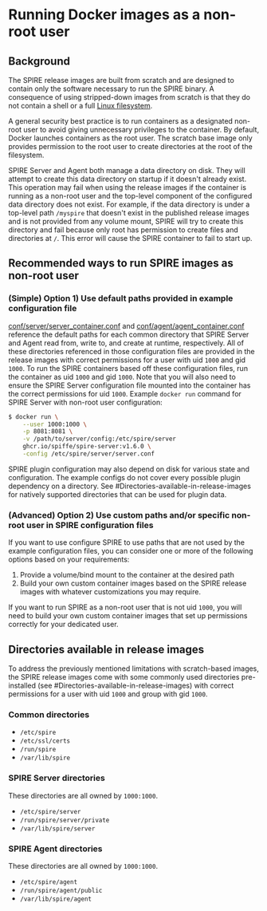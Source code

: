 # Running Docker images as a non-root user

## Background

The SPIRE release images are built from scratch and are designed to contain only the software necessary to run the SPIRE binary.
A consequence of using stripped-down images from scratch is that they do not contain a shell or a full [Linux filesystem](https://refspecs.linuxfoundation.org/FHS_3.0/fhs/index.html).

A general security best practice is to run containers as a designated non-root user to avoid giving unnecessary privileges to the container.
By default, Docker launches containers as the root user.
The scratch base image only provides permission to the root user to create directories at the root of the filesystem.

SPIRE Server and Agent both manage a data directory on disk.
They will attempt to create this data directory on startup if it doesn't already exist.
This operation may fail when using the release images if the container is running as a non-root user and the top-level component of the configured data directory does not exist.
For example, if the data directory is under a top-level path `/myspire` that doesn't exist in the published release images and is not provided from any volume mount, SPIRE will try to create this directory and fail because only root has permission to create files and directories at `/`.
This error will cause the SPIRE container to fail to start up.

## Recommended ways to run SPIRE images as non-root user

### (Simple) Option 1) Use default paths provided in example configuration file

[conf/server/server_container.conf](../conf/server/server_container.conf) and [conf/agent/agent_container.conf](../conf/agent/agent_container.conf) reference the default paths for each common directory that SPIRE Server and Agent read from, write to, and create at runtime, respectively.
All of these directories referenced in those configuration files are provided in the release images with correct permissions for a user with uid `1000` and gid `1000`.
To run the SPIRE containers based off these configuration files, run the container as uid `1000` and gid `1000`.
Note that you will also need to ensure the SPIRE Server configuration file mounted into the container has the correct permissions for uid `1000`.
Example `docker run` command for SPIRE Server with non-root user configuration:

```bash
$ docker run \
    --user 1000:1000 \
    -p 8081:8081 \
    -v /path/to/server/config:/etc/spire/server
    ghcr.io/spiffe/spire-server:v1.6.0 \
    -config /etc/spire/server/server.conf
```

SPIRE plugin configuration may also depend on disk for various state and configuration.
The example configs do not cover every possible plugin dependency on a directory.
See #Directories-available-in-release-images for natively supported directories that can be used for plugin data.

### (Advanced) Option 2) Use custom paths and/or specific non-root user in SPIRE configuration files

If you want to use configure SPIRE to use paths that are not used by the example configuration files, you can consider one or more of the following options based on your requirements:

1. Provide a volume/bind mount to the container at the desired path
1. Build your own custom container images based on the SPIRE release images with whatever customizations you may require.

If you want to run SPIRE as a non-root user that is not uid `1000`, you will need to build your own custom container images that set up permissions correctly for your dedicated user.

## Directories available in release images

To address the previously mentioned limitations with scratch-based images, the SPIRE release images come with some commonly used directories pre-installed (see #Directories-available-in-release-images) with correct permissions for a user with uid `1000` and group with gid `1000`.

### Common directories

* `/etc/spire`
* `/etc/ssl/certs`
* `/run/spire`
* `/var/lib/spire`

### SPIRE Server directories

These directories are all owned by `1000:1000`.

* `/etc/spire/server`
* `/run/spire/server/private`
* `/var/lib/spire/server`

### SPIRE Agent directories

These directories are all owned by `1000:1000`.

* `/etc/spire/agent`
* `/run/spire/agent/public`
* `/var/lib/spire/agent`
